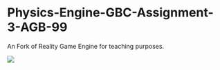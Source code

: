 # Physics-Engine-GBC-Assignment-3-AGB-99
An Fork of Reality Game Engine for teaching purposes.

![](https://i.imgur.com/44IeKeI.gif)
